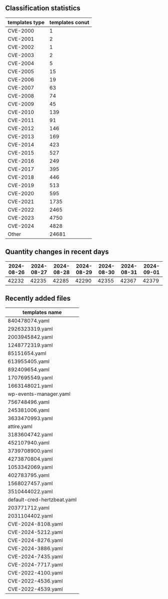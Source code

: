 ## Classification statistics
| templates type | templates conut | 
| --- | --- |
| CVE-2000 | 1 |
| CVE-2001 | 2 |
| CVE-2002 | 1 |
| CVE-2003 | 2 |
| CVE-2004 | 5 |
| CVE-2005 | 15 |
| CVE-2006 | 19 |
| CVE-2007 | 63 |
| CVE-2008 | 74 |
| CVE-2009 | 45 |
| CVE-2010 | 139 |
| CVE-2011 | 91 |
| CVE-2012 | 146 |
| CVE-2013 | 169 |
| CVE-2014 | 423 |
| CVE-2015 | 527 |
| CVE-2016 | 249 |
| CVE-2017 | 395 |
| CVE-2018 | 446 |
| CVE-2019 | 513 |
| CVE-2020 | 595 |
| CVE-2021 | 1735 |
| CVE-2022 | 2465 |
| CVE-2023 | 4750 |
| CVE-2024 | 4828 |
| Other | 24681 |
## Quantity changes in recent days
|2024-08-26 | 2024-08-27 | 2024-08-28 | 2024-08-29 | 2024-08-30 | 2024-08-31 | 2024-09-01|
|--- | ------ | ------ | ------ | ------ | ------ | ---|
|42232 | 42235 | 42285 | 42290 | 42355 | 42367 | 42379|
## Recently added files
| templates name | 
| --- |
| 840478074.yaml |
| 2926323319.yaml |
| 2003945842.yaml |
| 1248772319.yaml |
| 85151654.yaml |
| 613955405.yaml |
| 892409654.yaml |
| 1707695549.yaml |
| 1663148021.yaml |
| wp-events-manager.yaml |
| 756748496.yaml |
| 245381006.yaml |
| 3633470993.yaml |
| attire.yaml |
| 3183604742.yaml |
| 452107940.yaml |
| 3739708900.yaml |
| 4273870804.yaml |
| 1053342069.yaml |
| 402783795.yaml |
| 1568027457.yaml |
| 3510444022.yaml |
| default-cred-hertzbeat.yaml |
| 203771712.yaml |
| 2031104402.yaml |
| CVE-2024-8108.yaml |
| CVE-2024-5212.yaml |
| CVE-2024-8276.yaml |
| CVE-2024-3886.yaml |
| CVE-2024-7435.yaml |
| CVE-2024-7717.yaml |
| CVE-2022-4100.yaml |
| CVE-2022-4536.yaml |
| CVE-2022-4539.yaml |
